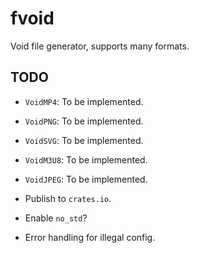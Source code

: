 # fvoid

Void file generator, supports many formats.

## TODO

- `VoidMP4`: To be implemented.

- `VoidPNG`: To be implemented.

- `VoidSVG`: To be implemented.

- `VoidM3U8`: To be implemented.

- `VoidJPEG`: To be implemented.

- Publish to `crates.io`.

- Enable `no_std`?

- Error handling for illegal config.

